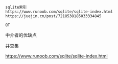 ```mysql
sqlite索引
https://www.runoob.com/sqlite/sqlite-index.html
https://juejin.cn/post/7218538185033334845
```

```
QT
```

中介者的优缺点

并查集

https://www.runoob.com/sqlite/sqlite-index.html